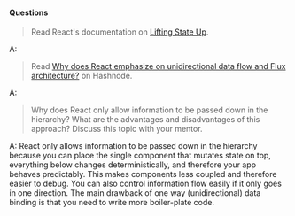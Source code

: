 #### Questions

> Read React's documentation on [Lifting State Up](https://reactjs.org/docs/lifting-state-up.html).

A:

> Read [Why does React emphasize on unidirectional data flow and Flux architecture?](https://hashnode.com/post/why-does-react-emphasize-on-unidirectional-data-flow-and-flux-architecture-ciibz8ej600n2j3xtxgc0n1f0) on Hashnode.

A:

> Why does React only allow information to be passed down in the hierarchy? What are the advantages and disadvantages of this approach? Discuss this topic with your mentor.

A: React only allows information to be passed down in the hierarchy because you can place the single component that mutates state on top, everything below changes deterministically, and therefore your app behaves predictably.  This makes components less coupled and therefore easier to debug.  You can also control information flow easily if it only goes in one direction.  The main drawback of one way (unidirectional) data binding is that you need to write more boiler-plate code.
